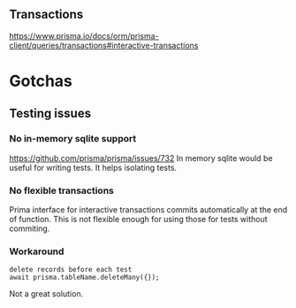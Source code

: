 
## Transactions

https://www.prisma.io/docs/orm/prisma-client/queries/transactions#interactive-transactions

# Gotchas
## Testing issues

### No in-memory sqlite support
https://github.com/prisma/prisma/issues/732
In memory sqlite would be useful for writing tests. It helps isolating tests.

### No flexible transactions
Prima interface for interactive transactions commits automatically at the end of function. This is not flexible enough for using those for tests without commiting.

### Workaround
```
delete records before each test
await prisma.tableName.deleteMany({});
```
Not a great solution.
